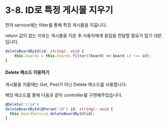 # 3-8. ID로 특정 게시물 지우기

먼저 service에는 filter를 통해 특정 게시물을 지웁니다.

return 값이 없는 이유는 게시물을 지운 후 사용자에게 응답을 전달할 필요가 없기 대문입니다.

```typescript
deleteBoardById(id: string): void {
    this.boards = this.boards.filter((board) => board.id !== id);
}
```



#### Delete 메소드 이용하기

게시물을 지울때는 Get, Post가 아닌 Delete 메소드를 사용합니다.

해당 메소드를 통해 다음과 같이 controller를 구현해주었습니다.

```typescript
@Delete('/:id')
deleteBoardById(@Param('id') id: string): void {
  this.boardService.deleteBoardById(id);
}
```



